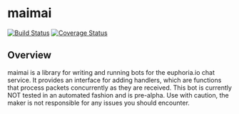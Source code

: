 # maimai
[![Build Status](https://travis-ci.org/apologue-dot-net/maimai.svg?branch=master)](https://travis-ci.org/apologue-dot-net/maimai)
[![Coverage Status](https://coveralls.io/repos/cpalone/maimai/badge.svg?branch=master)](https://coveralls.io/r/cpalone/maimai?branch=master)

Overview
---

maimai is a library for writing and running bots for the euphoria.io chat service. It provides an interface for adding handlers, which are functions that process packets concurrently as they are received. This bot is currently NOT tested in an automated fashion and is pre-alpha. Use with caution, the maker is not responsible for any issues you should encounter.

